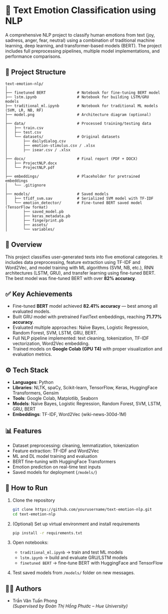 # 🧠 Text Emotion Classification using NLP

A comprehensive NLP project to classify human emotions from text (joy, sadness, anger, fear, neutral) using a combination of traditional machine learning, deep learning, and transformer-based models (BERT). The project includes full preprocessing pipelines, multiple model implementations, and performance comparisons.

## 📂 Project Structure

```
text-emotion-nlp/
│
├── finetuned BERT              # Notebook for fine-tuning BERT model
├── lstm.ipynb                  # Notebook for building LSTM/GRU models
├── traditional_ml.ipynb        # Notebook for traditional ML models (SVM, LR, NB, RF)
├── model.png                   # Architecture diagram (optional)
│
├── data/                       # Processed training/testing data
│   ├── train.csv
│   ├── test.csv
│   └── datasets/               # Original datasets
│       ├── dailydialog.csv
│       ├── emotion-stimulus.csv / .xlsx
│       ├── isear.csv / .xlsx
│
├── docx/                       # Final report (PDF + DOCX)
│   ├── ProjectNLP.docx
│   └── ProjectNLP.pdf
│
├── embeddings/                 # Placeholder for pretrained embeddings
│   └── .gitignore
│
├── models/                     # Saved models
│   ├── tfidf_svm.sav           # Serialized SVM model with TF-IDF
│   └── emotion_detector/       # Fine-tuned BERT saved model (TensorFlow format)
│       ├── saved_model.pb
│       ├── keras_metadata.pb
│       ├── fingerprint.pb
│       ├── assets/
│       └── variables/
```

## 📌 Overview

This project classifies user-generated texts into five emotional categories. It includes data preprocessing, feature extraction using TF-IDF and Word2Vec, and model training with ML algorithms (SVM, NB, etc.), RNN architectures (LSTM, GRU), and transfer learning using fine-tuned BERT. The best model was fine-tuned BERT with over **82% accuracy**.

## ✅ Key Achievements

- Fine-tuned **BERT** model achieved **82.41% accuracy** — best among all evaluated models.
- Built GRU model with pretrained FastText embeddings, reaching **71.77% accuracy**.
- Evaluated multiple approaches: Naïve Bayes, Logistic Regression, Random Forest, SVM, LSTM, GRU, BERT.
- Full NLP pipeline implemented: text cleaning, tokenization, TF-IDF vectorization, Word2Vec embedding.
- Trained models on **Google Colab (GPU T4)** with proper visualization and evaluation metrics.

## ⚙️ Tech Stack

- **Languages**: Python  
- **Libraries**: NLTK, spaCy, Scikit-learn, TensorFlow, Keras, HuggingFace Transformers, Gensim  
- **Tools**: Google Colab, Matplotlib, Seaborn  
- **Models**: Naïve Bayes, Logistic Regression, Random Forest, SVM, LSTM, GRU, BERT  
- **Embeddings**: TF-IDF, Word2Vec (wiki-news-300d-1M)

## 📊 Features

- Dataset preprocessing: cleaning, lemmatization, tokenization
- Feature extraction: TF-IDF and Word2Vec
- ML and DL model training and evaluation
- BERT fine-tuning with HuggingFace Transformers
- Emotion prediction on real-time test inputs
- Saved models for deployment (`/models/`)

## 🧰 How to Run

1. Clone the repository  
   ```bash
   git clone https://github.com/yourusername/text-emotion-nlp.git
   cd text-emotion-nlp
   ```

2. (Optional) Set up virtual environment and install requirements  
   ```bash
   pip install -r requirements.txt
   ```

3. Open notebooks:
   - `traditional_ml.ipynb` → train and test ML models
   - `lstm.ipynb` → build and evaluate GRU/LSTM models
   - `finetuned BERT` → fine-tune BERT with HuggingFace and TensorFlow

4. Test saved models from `/models/` folder on new messages.

## 👨‍💻 Authors

- Trần Văn Tuấn Phong  
*(Supervised by Đoàn Thị Hồng Phước – Hue University)*
